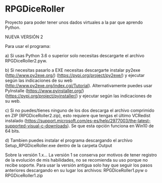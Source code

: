# RPGDiceRoller

Proyecto para poder tener unos dados virtuales a la par que aprendo Python.

NUEVA VERSIÓN 2

Para usar el programa:

a)  Si usas Python 3.6 o superior solo necesitas descargarte el archivo RPGDiceRoller2.pyw.

b)  Si necesitas pasarlo a EXE necesitas descargarte instalar py2exe (http://www.py2exe.org/) (https://pypi.org/project/py2exe/) y ejecutar según las indicaciones de su web (http://www.py2exe.org/index.cgi/Tutorial). Alternativamente puedes usar PyInstalle (https://www.pyinstaller.org/) (https://pypi.org/project/pyinstaller/) y ejecutar según las indicaciones de su web.

c)  Si no puedes/tienes ninguno de los dos descarga el archivo comprimido en ZIP (RPGDiceRoller2.zip), esto requiere que tengas el último VCRedist instalado (https://support.microsoft.com/es-es/help/2977003/the-latest-supported-visual-c-downloads). Se que esta opción funciona en Win10 de 64 bits.

d) Tambien puedes instalar el programa descargando el archivo Setup_RPGDiceRoller.exe dentro de la carpeta Output

Sobre la versión 1.x...
La versión 1 se conserva por motivos de tener registro de la evolución de mis habilidades, no se recomienda su uso porque no recibe soporte.
Para usar la versión antigua solo hay que seguir los pasos anteriores descargando en su lugar los archivos: RPGDiceRoller1.pyw o RPGDiceRoller1.zip
